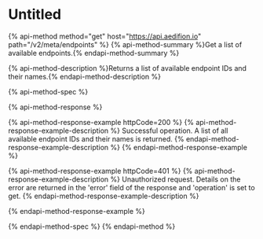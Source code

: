 # Untitled

{% api-method method="get" host="https://api.aedifion.io" path="/v2/meta/endpoints" %}
{% api-method-summary %}Get a list of available endpoints.{% endapi-method-summary %}

{% api-method-description %}Returns a list of available endpoint IDs and their names.{% endapi-method-description %}

{% api-method-spec %}

{% api-method-response %}

{% api-method-response-example httpCode=200 %}
{% api-method-response-example-description %}
Successful operation. A list of all available endpoint IDs and their names is returned.
{% endapi-method-response-example-description %}
{% endapi-method-response-example %}

{% api-method-response-example httpCode=401 %}
{% api-method-response-example-description %}
Unauthorized request. Details on the error are returned in the 'error' field of the response and 'operation' is set to get.
{% endapi-method-response-example-description %}

{% endapi-method-response-example %}

{% endapi-method-spec %}
{% endapi-method %}
